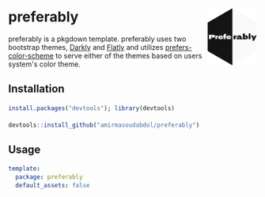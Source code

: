 # preferably <img src="man/figures/logo.png" width="20%" align="right"/>

preferably is a pkgdown template. preferably uses two bootstrap themes, [Darkly](https://bootswatch.com/darkly/) and [Flatly](https://bootswatch.com/flatly/) and utilizes [prefers-color-scheme](`https://developer.mozilla.org/en-US/docs/Web/CSS/@media/prefers-color-scheme`) to serve either of the themes based on users system's color theme.


## Installation

```R
install.packages("devtools"); library(devtools)

devtools::install_github("amirmasoudabdol/preferably")
```

## Usage

```YAML
template:
  package: preferably
  default_assets: false
```
